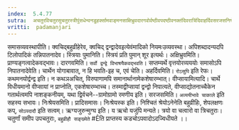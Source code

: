 ```yaml
---
index:  5.4.77
sutra:  अचतुरविचतुरसुचतुरस्त्रीपुंसधेन्वनडुहर्क्सामवाङ्मनसाक्षिभ्रुवदारगवोर्वष्ठीवपदष्ठीवनक्तंदिवरात्रिंदिवाहर्दिवसरजसनिश्रेयसपुरुषायुषद्व्यायुषत्र्यायुषर्ग्यजुषजातोक्षमहोक्षवृद्दोक्षोपशुनगोष्ठश्वाः
vritti:  padamanjari
---
```


समासव्यवस्थापीति। क्वचिद्बहुव्रीहेरेव, क्वचिद् द्वन्द्वादेवइत्येवंमादिको नियमःउव्यवस्था। अपिशब्दादन्यदपि टिलोपादिकं तन्निपातनादेव। स्त्रियाः पुमानिति। स्त्रियं प्रति पुमान् शूर इत्यर्थः।
	अक्षिभ्रुवमिति। प्राण्यङ्गत्वादेकवद्भावः। दारगवमिति। `सर्वो द्वन्द्वे विभाषयैकवद्भवति`। सप्तम्यर्थे वृत्तयोरव्यययोः समासोऽपि निपातनादेवेति। चार्थेन योगाबावात्, न हि भवति-इह च, एवं चेति। अहर्दिवमिति। `रोऽसुपि` इति रेफः। कथमनयोर्द्वन्द्व इति। न कथञअचित्, विरुपाणामपि समानार्थानामेकशेषारम्भात्। वीप्सायामित्यादि। चार्थे विधीयमानो वीप्सायां न प्राप्नोति, एकशेषारम्भाच्च। तस्माद्वीप्सायां द्वन्द्वो निपात्यते, वीप्साद्योतनाच्चैकेन गतार्थत्वमपि नाशङ्कनीयम्, यथा द्विर्वचने--ग्रामोग्रामो रमणीय इति।
	सरजसमिति। `अव्ययीभावे चाकाले` इति सहस्य सभावः। निःश्रेयसमिति। प्रादिसमासः। निःश्रेयस्क इति। निश्चितं श्रेयोऽनेनेति बहुव्रीहिः, शेपलक्षणः कप्, `सोऽपदादौ` इति सत्वम्।
	ऋग्यजुरुन्मुग्घ इति। य ऋचो यजुंपि मन्यते।
त्रयो वा चत्वारो वा त्रिचतुराः। चतुर्णां समीप उपचतुराः, `बहुव्रीहौ सङ्ख्येते` #Êति प्राप्तस्य कडचोऽपवादोऽदज्विधीयते ।।

